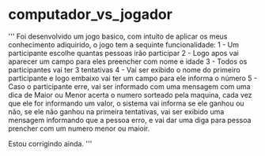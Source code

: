 # computador_vs_jogador
'''
Foi desenvolvido um jogo basico, com intuito de aplicar os meus conhecimento adiquirido, o jogo tem a sequinte funcionalidade: 
1 - Um participante escolhe quantas pessoas irão participar
2 - Logo apos vai aparecer um campo para eles preencher com nome e idade
3 - Todos os participantes vai ter 3 tentativas 
4 - Vai ser exibido o nome do primeiro participante e logo embaixo vai ter um campo para ele informa o número
5 - Caso o participante erre, vai ser informado com uma mensagem com uma dica de Maior ou Menor
 acerta o numero sorteado pela maquina, cada vez que ele for informando um valor, o sistema vai informa se ele ganhou ou não, se ele não ganhou na primeira tentativas, vai ser exibido uma mensagem informando que a pessoa erro, e vai dar uma diga para pessoa prencher com um numero menor ou maioir.

Estou corrigindo ainda.
'''

